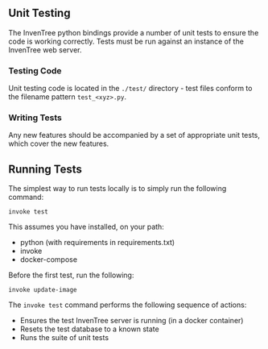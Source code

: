## Unit Testing

The InvenTree python bindings provide a number of unit tests to ensure the code is working correctly. Tests must be run against an instance of the InvenTree web server.

### Testing Code

Unit testing code is located in the `./test/` directory - test files conform to the filename pattern `test_<xyz>.py`.

### Writing Tests

Any new features should be accompanied by a set of appropriate unit tests, which cover the new features.

## Running Tests

The simplest way to run tests locally is to simply run the following command:

```
invoke test
```

This assumes you have installed, on your path:

- python (with requirements in requirements.txt)
- invoke
- docker-compose

Before the first test, run the following:

```
invoke update-image
```

The `invoke test` command performs the following sequence of actions:

- Ensures the test InvenTree server is running (in a docker container)
- Resets the test database to a known state
- Runs the suite of unit tests
